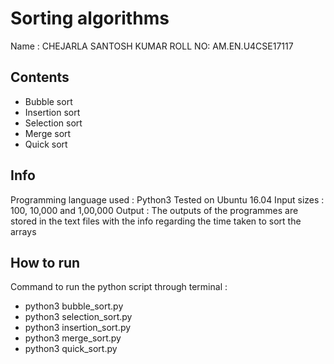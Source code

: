 # Sorting algorithms
Name : CHEJARLA SANTOSH KUMAR
ROLL NO: AM.EN.U4CSE17117

## Contents
 - Bubble sort
 - Insertion sort
 - Selection sort
 - Merge sort
 - Quick sort

## Info
Programming language used : Python3
Tested on Ubuntu 16.04
Input sizes : 100, 10,000 and 1,00,000
Output : The outputs of the programmes are stored in the text files with the info regarding the time taken to sort the arrays

## How to run
Command to run the python script through terminal :
- python3 bubble_sort.py
- python3 selection_sort.py
- python3 insertion_sort.py
- python3 merge_sort.py
- python3 quick_sort.py